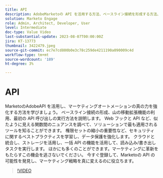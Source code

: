 ```yaml
---
title: API
description: AdobeMarketoの API を活用する方法、ベースライン接続を形成する方法、山の移動拡張機能を利用する方法、最初の API 呼び出しをおこなう方法について説明します。 Web フックと API について学び、ソリューションに最適なツールを把握します。 権限セットの縮小を含むセキュリティのベストプラクティスについて説明します。 クラウドと統合し、ストレージを活用し、一括 API の機能を活用して、読み込み/書き出しタスクを実行します。
solution: Marketo Engage
role: Admin, Architect, Developer, User
level: Intermediate
doc-type: Value Video
last-substantial-update: 2023-08-07T00:00:00Z
jira: KT-13773
thumbnail: 3422479.jpeg
source-git-commit: ec7e7cd800b0e3c78c259de4211190a090009c4d
workflow-type: tm+mt
source-wordcount: '189'
ht-degree: 3%

---
```



# API

MarketoのAdobeAPI を活用し、マーケティングオートメーションの真の力を強化する方法を学びましょう。 ベースライン接続の形成、山の移動拡張機能の利用、最初の API 呼び出しの実行方法を説明します。 Web フックと API など、似たように見える関数間のニュアンスを調べて、ソリューションで最も適用されるツールを知ることができます。 権限セットの縮小の重要性など、セキュリティに関するベストプラクティスを学習し、データ保護を強化します。 クラウドと統合し、ストレージを活用し、一括 API の機能を活用して、読み込み/書き出しタスクを実行します。 ほかにも多くのことができます。マーケティングに革新をもたらすこの機会を逃さないでください。 今すぐ登録して、Marketoの API の可能性を発見し、マーケティング戦略を真に変えるのに役立ちます。

>[!VIDEO](https://video.tv.adobe.com/v/3422479/?learn=on)
